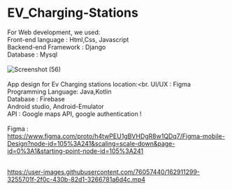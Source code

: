 # EV_Charging-Stations

For Web development, we used:<br>
Front-end language : Html,Css, Javascript<br>
Backend-end Framework : Django<br>
Database : Mysql <br>
<br>
![Screenshot (56)](https://user-images.githubusercontent.com/76057440/160963606-1983f15a-10c6-42ac-a5f6-2e086191e99f.png)
<br>
<br>
App design for Ev Charging stations location:<br.
UI/UX : Figma<br>
Programming Language: Java,Kotlin<br>
Database : Firebase<br>
Android studio, Android-Emulator<br>
API : Google maps API, google authentication !<br>
<br>
Figma : <br>
https://www.figma.com/proto/h4twPEU1gBVHDgR8w1QDq7/Figma-mobile-Design?node-id=105%3A241&scaling=scale-down&page-id=0%3A1&starting-point-node-id=105%3A241
<br>
<br>

https://user-images.githubusercontent.com/76057440/162911299-3255701f-2f0c-430b-82d1-3266781a6d4c.mp4



